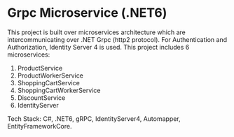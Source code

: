 # Grpc Microservice (.NET6)
This project is built over microservices architecture which are intercommunicating over .NET Grpc (http2 protocol).
For Authentication and Authorization, Identity Server 4 is used. 
This project includes 6 microservices:
1. ProductService
2. ProductWorkerService
3. ShoppingCartService
4. ShoppingCartWorkerService
5. DiscountService
6. IdentityServer

Tech Stack: C#, .NET6, gRPC, IdentityServer4, Automapper, EntityFrameworkCore.
